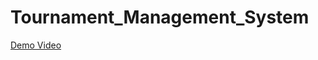 # Tournament_Management_System
[Demo Video](https://drive.google.com/file/d/1ggxpZs-itATKcuw_z2fw0CuGvy7Z5LFQ/view?usp=sharing)
